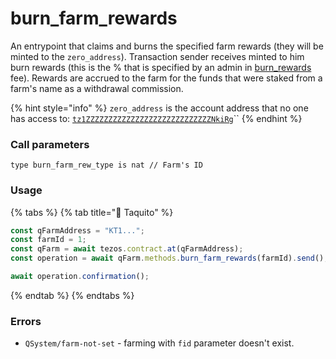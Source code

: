 # burn\_farm\_rewards

An entrypoint that claims and burns the specified farm rewards (they will be minted to the `zero_address`). Transaction sender receives minted to him burn rewards (this is the % that is specified by an admin in [burn\_rewards](../admin-entrypoints/set\_fees.md) fee). Rewards are accrued to the farm for the funds that were staked from a farm's name as a withdrawal commission.

{% hint style="info" %}
`zero_address` is the account address that no one has access to: [`tz1ZZZZZZZZZZZZZZZZZZZZZZZZZZZZNkiRg`](https://tzkt.io/tz1ZZZZZZZZZZZZZZZZZZZZZZZZZZZZNkiRg/operations/)``
{% endhint %}

### Call parameters

```pascaligo
type burn_farm_rew_type is nat // Farm's ID
```

### Usage

{% tabs %}
{% tab title="🌮 Taquito" %}
```javascript
const qFarmAddress = "KT1...";
const farmId = 1;
const qFarm = await tezos.contract.at(qFarmAddress);
const operation = await qFarm.methods.burn_farm_rewards(farmId).send();

await operation.confirmation();
```
{% endtab %}
{% endtabs %}

### Errors

* `QSystem/farm-not-set` - farming with `fid` parameter doesn't exist.
